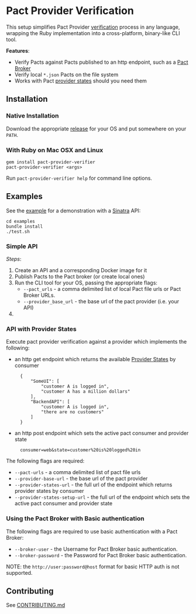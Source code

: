 # Pact Provider Verification

This setup simplifies Pact Provider [verification](https://docs.pact.io/documentation/verifying_pacts.html)
process in any language, wrapping the Ruby implementation into a cross-platform,
binary-like CLI tool.

**Features**:

* Verify Pacts against Pacts published to an http endpoint, such as a [Pact Broker](https://github.com/bethesque/pact_broker)
* Verify local `*.json` Pacts on the file system
* Works with Pact [provider states](https://docs.pact.io/documentation/provider_states.html) should you need them

## Installation

### Native Installation

Download the appropriate [release](https://github.com/pact-foundation/pact-provider-verifier/releases)
for your OS and put somewhere on your `PATH`.

### With Ruby on Mac OSX and Linux

```
gem install pact-provider-verifier
pact-provider-verifier <args>
```

Run `pact-provider-verifier help` for command line options.

## Examples

See the [example](examples) for a demonstration with a [Sinatra](http://www.sinatrarb.com/) API:

```
cd examples
bundle install
./test.sh
```

### Simple API

*Steps*:

1. Create an API and a corresponding Docker image for it
1. Publish Pacts to the Pact broker (or create local ones)
1. Run the CLI tool for your OS, passing the appropriate flags:
   * `--pact_urls` - a comma delimited list of local Pact file urls or Pact Broker URLs.
   * `--provider_base_url` - the base url of the pact provider (i.e. your API)
1.

### API with Provider States

Execute pact provider verification against a provider which implements the following:

* an http get endpoint which returns the available [Provider States](https://docs.pact.io/documentation/provider_states.html) by consumer

		{
			"SomeUI": [
				"customer A is logged in",
				"customer A has a million dollars"
			],
			"BackendAPI": [
				"customer A is logged in",
				"there are no customers"
			]
		}

* an http post endpoint which sets the active pact consumer and provider state

		consumer=web&state=customer%20is%20logged%20in

The following flags are required:

* `--pact-urls` - a comma delimited list of pact file urls
* `--provider-base-url` - the base url of the pact provider
* `--provider-states-url` - the full url of the endpoint which returns provider states by consumer
* `--provider-states-setup-url` - the full url of the endpoint which sets the active pact consumer and provider state

### Using the Pact Broker with Basic authentication

The following flags are required to use basic authentication with a Pact Broker:

* `--broker-user` - the Username for Pact Broker basic authentication.
* `--broker-password` - the Password for Pact Broker basic authentication.

NOTE: the `http://user:password@host` format  for basic HTTP auth is not supported.

## Contributing

See [CONTRIBUTING.md](/CONTRIBUTING.md)

[pact]: https://github.com/realestate-com-au/pact
[releases]: https://github.com/bethesque/pact-mock_service/releases
[javascript]: https://github.com/DiUS/pact-consumer-js-dsl
[pact-dev]: https://groups.google.com/forum/#!forum/pact-dev
[windows]: https://github.com/bethesque/pact-mock_service/wiki/Building-a-Windows-standalone-executable
[install-windows]: https://github.com/bethesque/pact-mock_service/wiki/Installing-the-pact-mock_service-gem-on-Windows
[why-generated]: https://github.com/realestate-com-au/pact/wiki/FAQ#why-are-the-pacts-generated-and-not-static
